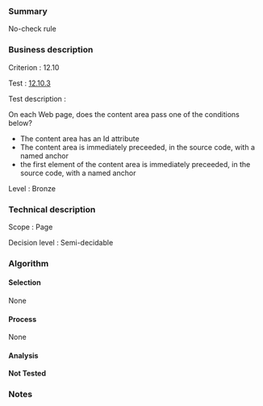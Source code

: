 ### Summary

No-check rule

### Business description

Criterion : 12.10

Test : [12.10.3](http://www.accessiweb.org/index.php/accessiweb-22-english-version.html#test-12-10-3)

Test description :

 On each Web page, does the content area pass one of the conditions below? 

 * The content area has an Id attribute
 * The content area is immediately preceeded, in the source code, with a named anchor
 * the first element of the content area is immediately preceeded, in the source code, with a named anchor
 

Level : Bronze 

### Technical description

Scope : Page

Decision level : Semi-decidable

### Algorithm

#### Selection

None

#### Process

None

#### Analysis

**Not Tested**

### Notes

